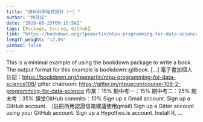 ```yaml
---
title: "資料科學程式設計（一）"
author: "林茂廷"
date: "2020-06-23T09:15:58Z"
tags: [Package, Course, Github]
link: "https://bookdown.org/tpemartin/ntpu-programming-for-data-science108/"
length_weight: "17.9%"
pinned: false
---
```


This is a minimal example of using the bookdown package to write a book. The output format for this example is bookdown::gitbook. [...] 電子書加個人註記：https://bookdown.org/tpemartin/ntpu-programming-for-data-science108/ gitter chatroom: https://gitter.im/ntpuecon/course-108-2-programming-for-data-science 作業：15% 期中考一：15%
期中考二：25%
期末考：35% 課堂GitHub commits：10% Sign up a Gmail account. Sign up a GitHub account. （註冊所用認證信箱建議使用gmail) Sign up a Gitter account using your GitHub account. Sign up a Hypothes.is account. Install R, ...
